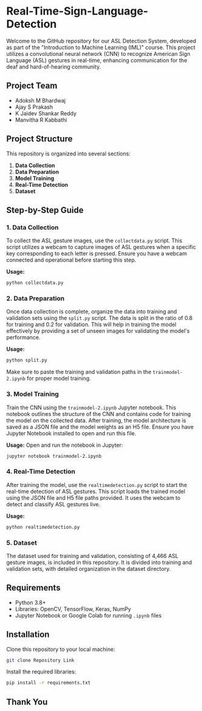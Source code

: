 # Real-Time-Sign-Language-Detection

Welcome to the GitHub repository for our ASL Detection System, developed as part of the "Introduction to Machine Learning (IML)" course. This project utilizes a convolutional neural network (CNN) to recognize American Sign Language (ASL) gestures in real-time, enhancing communication for the deaf and hard-of-hearing community.

## Project Team
- Adoksh M Bhardwaj
- Ajay S Prakash
- K Jaidev Shankar Reddy
- Manvitha R Kabbathi

## Project Structure

This repository is organized into several sections:
1. **Data Collection**
2. **Data Preparation**
3. **Model Training**
4. **Real-Time Detection**
5. **Dataset**

## Step-by-Step Guide

### 1. Data Collection
To collect the ASL gesture images, use the `collectdata.py` script. This script utilizes a webcam to capture images of ASL gestures when a specific key corresponding to each letter is pressed. Ensure you have a webcam connected and operational before starting this step.

**Usage:**
```bash
python collectdata.py
```

### 2. Data Preparation
Once data collection is complete, organize the data into training and validation sets using the `split.py` script. The data is split in the ratio of 0.8 for training and 0.2 for validation. This will help in training the model effectively by providing a set of unseen images for validating the model's performance.

**Usage:**
```bash
python split.py
```
Make sure to paste the training and validation paths in the `trainmodel-2.ipynb` for proper model training.

### 3. Model Training
Train the CNN using the `trainmodel-2.ipynb` Jupyter notebook. This notebook outlines the structure of the CNN and contains code for training the model on the collected data. After training, the model architecture is saved as a JSON file and the model weights as an H5 file. Ensure you have Jupyter Notebook installed to open and run this file.

**Usage:**
Open and run the notebook in Jupyter:
```bash
jupyter notebook trainmodel-2.ipynb
```

### 4. Real-Time Detection
After training the model, use the `realtimedetection.py` script to start the real-time detection of ASL gestures. This script loads the trained model using the JSON file and H5 file paths provided. It uses the webcam to detect and classify ASL gestures live.

**Usage:**
```bash
python realtimedetection.py
```

### 5. Dataset
The dataset used for training and validation, consisting of 4,466 ASL gesture images, is included in this repository. It is divided into training and validation sets, with detailed organization in the dataset directory.

## Requirements
- Python 3.8+
- Libraries: OpenCV, TensorFlow, Keras, NumPy
- Jupyter Notebook or Google Colab for running `.ipynb` files

## Installation
Clone this repository to your local machine:
```bash
git clone Repository Link 
```
Install the required libraries:
```bash
pip install -r requirements.txt
```

## Thank You
